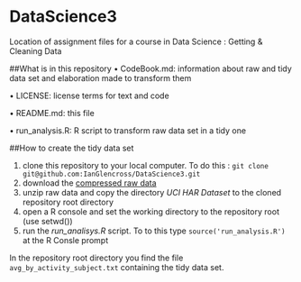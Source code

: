# DataScience3
Location of assignment files for a course in Data Science : Getting &amp; Cleaning Data

##What is in this repository
•	CodeBook.md: information about raw and tidy data set and elaboration made to transform them

•	LICENSE: license terms for text and code

•	README.md: this file

•	run_analysis.R: R script to transform raw data set in a tidy one

##How to create the tidy data set
1.	clone this repository to your local computer.  To do this : `git clone git@github.com:IanGlencross/DataScience3.git`
2.	download the [compressed raw data](https://d396qusza40orc.cloudfront.net/getdata%2Fprojectfiles%2FUCI%20HAR%20Dataset.zip) 
3.	unzip raw data and copy the directory <i>UCI HAR Dataset</i> to the cloned repository root directory
4.	open a R console and set the working directory to the repository root (use setwd())
5.	run the *run_analisys.R* script.  To to this type `source('run_analysis.R')` at the R Consle prompt
	

In the repository root directory you find the file `avg_by_activity_subject.txt` containing the tidy data set.


